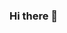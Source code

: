 ### Hi there 👋

<!--
**Satyajit99p/Satyajit99p** is a ✨ _special_ ✨ repository because its `README.md` (this file) appears on your GitHub profile.

Here are some ideas to get you started:

- 🔭 I’m currently working on Churn Modelling
- 🌱 I’m currently learning Big Data Analytics
- 👯 I’m looking to collaborate on Research projects involving ML or DataScience
- 🤔 I’m looking for help with ...
- 💬 Ask me about ...
- 📫 How to reach me: mail    : satyapani999@gmail.com
-                     linkedin : linkedin.com/in/satyajit-panigrahi-b7a425202 

-->

